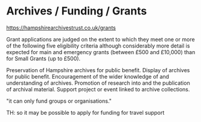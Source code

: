# Archives / Funding / Grants

https://hampshirearchivestrust.co.uk/grants

Grant applications are judged on the extent to which they meet one or more of the following five eligibility criteria although considerably more detail is expected for main and emergency grants (between £500 and £10,000) than for Small Grants (up to £500).

Preservation of Hampshire archives for public benefit.
Display of archives for public benefit.
Encouragement of the wider knowledge of and understanding of archives.
Promotion of research into and the publication of archival material.
Support project or event linked to archive collections.

"it can only fund groups or organisations."


TH: so it may be possible to apply for funding for travel support
